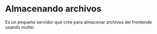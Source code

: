 # Almacenando archivos
Es un pequeño servidor que cree para almacenar archivos del frontende usando multer.
